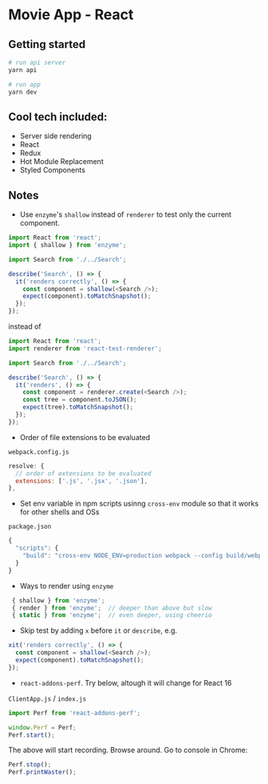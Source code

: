 # Movie App - React

[gh-page]: http://btholt.github.io/complete-intro-to-react/

## Getting started

```sh
# run api server
yarn api

# run app
yarn dev
```

## Cool tech included:

- Server side rendering
- React
- Redux
- Hot Module Replacement
- Styled Components

## Notes

- Use `enzyme`'s `shallow` instead of `renderer` to test only the current component.

```javascript
import React from 'react';
import { shallow } from 'enzyme';

import Search from './../Search';

describe('Search', () => {
  it('renders correctly', () => {
    const component = shallow(<Search />);
    expect(component).toMatchSnapshot();
  });
});
```

instead of

```javascript
import React from 'react';
import renderer from 'react-test-renderer';

import Search from './../Search';

describe('Search', () => {
  it('renders', () => {
    const component = renderer.create(<Search />);
    const tree = component.toJSON();
    expect(tree).toMatchSnapshot();
  });
});
```


- Order of file extensions to be evaluated

`webpack.config.js`

```javascript
resolve: {
  // order of extensions to be evaluated
  extensions: ['.js', '.jsx', '.json'],
},
```

- Set env variable in npm scripts usinng `cross-env` module so that it works for other shells and OSs

`package.json`

```javascript
{
  "scripts": {
    "build": "cross-env NODE_ENV=production webpack --config build/webpack.config.prod.js"
  }
}
```

- Ways to render using `enzyme`

```javascript
 { shallow } from 'enzyme';
 { render } from 'enzyme';  // deeper than above but slow
 { static } from 'enzyme';  // even deeper, using cheerio
```

- Skip test by adding `x` before `it` or `describe`, e.g.

```javascript
xit('renders correctly', () => {
  const component = shallow(<Search />);
  expect(component).toMatchSnapshot();
});
```

- `react-addons-perf`. Try below, altough it will change for React 16

`ClientApp.js` / `index.js`

```javascript
import Perf from 'react-addons-perf';

window.Perf = Perf;
Perf.start();
```

The above will start recording. Browse around. Go to console in Chrome:
```javascript
Perf.stop();
Perf.printWaster();
```
